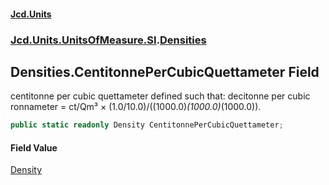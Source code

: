 #### [Jcd.Units](index 'index')
### [Jcd.Units.UnitsOfMeasure.SI](Jcd.Units.UnitsOfMeasure.SI 'Jcd.Units.UnitsOfMeasure.SI').[Densities](Densities 'Jcd.Units.UnitsOfMeasure.SI.Densities')

## Densities.CentitonnePerCubicQuettameter Field

centitonne per cubic quettameter defined such that: decitonne per cubic ronnameter = ct/Qm³ ×
(1.0/10.0)/((1000.0)*(1000.0)*(1000.0)).

```csharp
public static readonly Density CentitonnePerCubicQuettameter;
```

#### Field Value
[Density](Density 'Jcd.Units.UnitTypes.Density')
